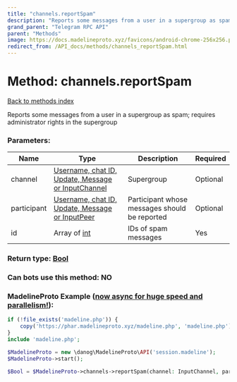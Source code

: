 ```yaml
---
title: "channels.reportSpam"
description: "Reports some messages from a user in a supergroup as spam; requires administrator rights in the supergroup"
grand_parent: "Telegram RPC API"
parent: "Methods"
image: https://docs.madelineproto.xyz/favicons/android-chrome-256x256.png
redirect_from: /API_docs/methods/channels_reportSpam.html
---
```

# Method: channels.reportSpam
[Back to methods index](index.html)



Reports some messages from a user in a supergroup as spam; requires administrator rights in the supergroup

### Parameters:

| Name     |    Type       | Description | Required |
|----------|---------------|-------------|----------|
|channel|[Username, chat ID, Update, Message or InputChannel](/API_docs/types/InputChannel.html) | Supergroup | Optional|
|participant|[Username, chat ID, Update, Message or InputPeer](/API_docs/types/InputPeer.html) | Participant whose messages should be reported | Optional|
|id|Array of [int](/API_docs/types/int.html) | IDs of spam messages | Yes|


### Return type: [Bool](/API_docs/types/Bool.html)

### Can bots use this method: **NO**


### MadelineProto Example ([now async for huge speed and parallelism!](https://docs.madelineproto.xyz/docs/ASYNC.html)):


```php
if (!file_exists('madeline.php')) {
    copy('https://phar.madelineproto.xyz/madeline.php', 'madeline.php');
}
include 'madeline.php';

$MadelineProto = new \danog\MadelineProto\API('session.madeline');
$MadelineProto->start();

$Bool = $MadelineProto->channels->reportSpam(channel: InputChannel, participant: InputPeer, id: [int, int], );
```

